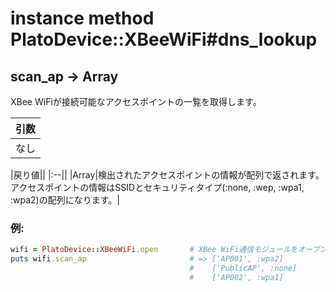 # instance method PlatoDevice::XBeeWiFi#dns_lookup

## scan_ap -> Array

XBee WiFiが接続可能なアクセスポイントの一覧を取得します。  

|引数|
|:--|
|なし|

|戻り値||
|:--||
|Array|検出されたアクセスポイントの情報が配列で返されます。アクセスポイントの情報はSSIDとセキュリティタイプ(:none, :wep, :wpa1, :wpa2)の配列になります。|

### 例:
```Ruby
wifi = PlatoDevice::XBeeWiFi.open       # XBee WiFi通信モジュールをオープンします
puts wifi.scan_ap                       # => ['AP001', :wpa2]
                                        #    ['PublicAP', :none]
                                        #    ['AP002', :wpa1]
```
